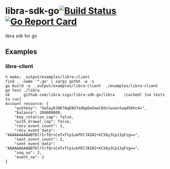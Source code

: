 # libra-sdk-go[![Build Status](https://travis-ci.org/libra-sigs/libra-sdk-go.svg?branch=master)](https://travis-ci.org/libra-sigs/libra-sdk-go) [![Go Report Card](https://goreportcard.com/badge/github.com/libra-sigs/libra-sdk-go)](https://goreportcard.com/report/github.com/libra-sigs/libra-sdk-go)

libra sdk for go


## Examples

### libra-client

```
% make; _output/examples/libra-client 
find . -name '*.go' | xargs gofmt -w -s
go build -o  _output/examples/libra-client  ./examples/libra-client
go test ./libra
ok  	github.com/libra-sigs/libra-sdk-go/libra	(cached) [no tests to run]
Account resource: {
    "authkey": "Xw5ayK30K7AqE8U7adbpDw5ewCDdvlwuestwqdSKhc4=",
    "balance": 209000000,
    "key_rotation_cap": false,
    "with_drawal_cap": false,
    "recv_event_count": 2,
    "recv_event_data": "AAAAAAAAAABfDlrIrfQrsCoTxTtp1ukPDl7AIN2+XC56y3Cp1IqFzg==",
    "sent_event_count": 2,
    "sent_event_data": "AQAAAAAAAABfDlrIrfQrsCoTxTtp1ukPDl7AIN2+XC56y3Cp1IqFzg==",
    "seq_no": 2,
    "event_no": 2
}
```
